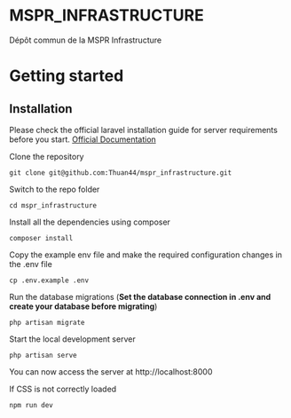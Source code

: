 # MSPR_INFRASTRUCTURE

Dépôt commun de la MSPR Infrastructure

# Getting started

## Installation

Please check the official laravel installation guide for server requirements before you start. [Official Documentation](https://laravel.com/docs/8.x/installation)

Clone the repository

    git clone git@github.com:Thuan44/mspr_infrastructure.git

Switch to the repo folder

    cd mspr_infrastructure

Install all the dependencies using composer

    composer install

Copy the example env file and make the required configuration changes in the .env file

    cp .env.example .env

Run the database migrations (**Set the database connection in .env and create your database before migrating**)

    php artisan migrate

Start the local development server

    php artisan serve

You can now access the server at http://localhost:8000

If CSS is not correctly loaded

    npm run dev
